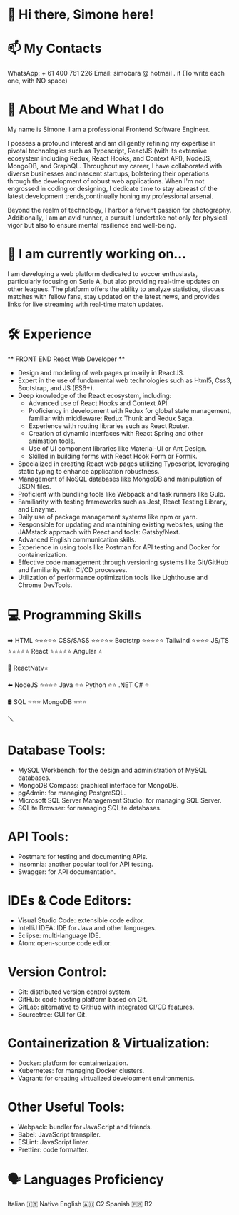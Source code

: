 # 👋 Hi there, Simone here!

# 📫 My Contacts 
WhatsApp:      + 61 400 761 226
Email:  simobara @ hotmail . it
(To write each one, with NO space)

# 👤 About Me and What I do 
My name is Simone. I am a professional Frontend Software Engineer.

I possess a profound interest and am diligently refining my expertise in pivotal technologies such as Typescript, ReactJS 
(with its extensive ecosystem including Redux, React Hooks, and Context API), NodeJS, MongoDB, and GraphQL. Throughout my
career, I have collaborated with diverse businesses and nascent startups, bolstering their operations through the development
of robust web applications. When I'm not engrossed in coding or designing, I dedicate time to stay abreast of the latest
development trends,continually honing my professional arsenal.

Beyond the realm of technology, I harbor a fervent passion for photography. Additionally, I am an avid runner, a pursuit I 
undertake not only for physical vigor but also to ensure mental resilience and well-being.

# 🔭 I am currently working on...
I am developing a web platform dedicated to soccer enthusiasts, particularly focusing on Serie A, but also providing real-time 
updates on other leagues. The platform offers the ability to analyze statistics, discuss matches with fellow fans, stay updated
on the latest news, and provides links for live streaming with real-time match updates.

# 🛠️ Experience 
** FRONT END React Web Developer **
- Design and modeling of web pages primarily in ReactJS.
- Expert in the use of fundamental web technologies such as Html5, Css3, Bootstrap, and JS (ES6+).
- Deep knowledge of the React ecosystem, including:
  - Advanced use of React Hooks and Context API.
  - Proficiency in development with Redux for global state management, familiar with middleware: Redux Thunk and Redux Saga.
  - Experience with routing libraries such as React Router.
  - Creation of dynamic interfaces with React Spring and other animation tools.
  - Use of UI component libraries like Material-UI or Ant Design.
  - Skilled in building forms with React Hook Form or Formik.
- Specialized in creating React web pages utilizing Typescript, leveraging static typing to enhance application robustness.
- Management of NoSQL databases like MongoDB and manipulation of JSON files.
- Proficient with bundling tools like Webpack and task runners like Gulp.
- Familiarity with testing frameworks such as Jest, React Testing Library, and Enzyme.
- Daily use of package management systems like npm or yarn.
- Responsible for updating and maintaining existing websites, using the JAMstack approach with React and tools: Gatsby/Next.
- Advanced English communication skills.
- Experience in using tools like Postman for API testing and Docker for containerization.
- Effective code management through versioning systems like Git/GitHub and familiarity with CI/CD processes.
- Utilization of performance optimization tools like Lighthouse and Chrome DevTools.

# 💻 Programming Skills
➡️
HTML     ⭐⭐⭐⭐⭐
CSS/SASS ⭐⭐⭐⭐⭐
Bootstrp ⭐⭐⭐⭐⭐
Tailwind ⭐⭐⭐⭐
JS/TS	   ⭐⭐⭐⭐⭐
React    ⭐⭐⭐⭐⭐
Angular  ⭐

📱
ReactNatv⭐

⬅️
NodeJS	 ⭐⭐⭐⭐
Java	   ⭐⭐
Python	 ⭐⭐
.NET C#	 ⭐

🛢️
SQL	     ⭐⭐⭐
MongoDB  ⭐⭐⭐

🪛
# Database Tools:
- MySQL Workbench: for the design and administration of MySQL databases.
- MongoDB Compass: graphical interface for MongoDB.
- pgAdmin: for managing PostgreSQL.
- Microsoft SQL Server Management Studio: for managing SQL Server.
- SQLite Browser: for managing SQLite databases.

# API Tools:
- Postman: for testing and documenting APIs.
- Insomnia: another popular tool for API testing.
- Swagger: for API documentation.

# IDEs & Code Editors:
- Visual Studio Code: extensible code editor.
- IntelliJ IDEA: IDE for Java and other languages.
- Eclipse: multi-language IDE.
- Atom: open-source code editor.

# Version Control:
- Git: distributed version control system.
- GitHub: code hosting platform based on Git.
- GitLab: alternative to GitHub with integrated CI/CD features.
- Sourcetree: GUI for Git.

# Containerization & Virtualization:
- Docker: platform for containerization.
- Kubernetes: for managing Docker clusters.
- Vagrant: for creating virtualized development environments.

# Other Useful Tools:
- Webpack: bundler for JavaScript and friends.
- Babel: JavaScript transpiler.
- ESLint: JavaScript linter.
- Prettier: code formatter.


# 🗣 Languages	Proficiency
Italian 🇮🇹	Native
English 🇦🇺	C2
Spanish 🇪🇸	B2

